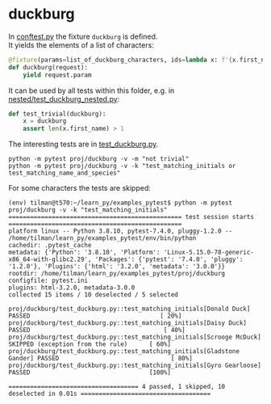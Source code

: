 # duckburg

In [conftest.py](conftest.py) the fixture `duckburg` is defined.<br>
It yields the elements of a list of characters:

```python
@fixture(params=list_of_duckburg_characters, ids=lambda x: f'{x.first_name} {x.last_name}')
def duckburg(request):
    yield request.param
```


It can be used by all tests within this folder,
e.g. in [nested/test_duckburg_nested.py](nested/test_duckburg_nested.py):

```python
def test_trivial(duckburg):
    x = duckburg
    assert len(x.first_name) > 1
```

The interesting tests are in [test_duckburg.py](test_duckburg.py).


``` 
python -m pytest proj/duckburg -v -m "not trivial"
python -m pytest proj/duckburg -v -k "test_matching_initials or test_matching_name_and_species"
```

For some characters the tests are skipped:

``` 
(env) tilman@t570:~/learn_py/examples_pytest$ python -m pytest proj/duckburg -v -k "test_matching_initials"
================================================ test session starts ================================================
platform linux -- Python 3.8.10, pytest-7.4.0, pluggy-1.2.0 -- /home/tilman/learn_py/examples_pytest/env/bin/python
cachedir: .pytest_cache
metadata: {'Python': '3.8.10', 'Platform': 'Linux-5.15.0-78-generic-x86_64-with-glibc2.29', 'Packages': {'pytest': '7.4.0', 'pluggy': '1.2.0'}, 'Plugins': {'html': '3.2.0', 'metadata': '3.0.0'}}
rootdir: /home/tilman/learn_py/examples_pytest/proj/duckburg
configfile: pytest.ini
plugins: html-3.2.0, metadata-3.0.0
collected 15 items / 10 deselected / 5 selected                                                                     

proj/duckburg/test_duckburg.py::test_matching_initials[Donald Duck] PASSED                                    [ 20%]
proj/duckburg/test_duckburg.py::test_matching_initials[Daisy Duck] PASSED                                     [ 40%]
proj/duckburg/test_duckburg.py::test_matching_initials[Scrooge McDuck] SKIPPED (exception from the rule)      [ 60%]
proj/duckburg/test_duckburg.py::test_matching_initials[Gladstone Gander] PASSED                               [ 80%]
proj/duckburg/test_duckburg.py::test_matching_initials[Gyro Gearloose] PASSED                                 [100%]

==================================== 4 passed, 1 skipped, 10 deselected in 0.01s ====================================
```
